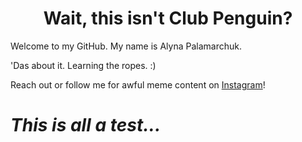 <h1 align='center'>Wait, this isn't Club Penguin?</h1>

Welcome to my GitHub. My name is Alyna Palamarchuk.

'Das about it. Learning the ropes. :)

 Reach out or follow me for awful meme content on <a href="https://www.instagram.com/uh_lyna/">Instagram</a>! 

<h1><i>This is all a test...</i></h1>
